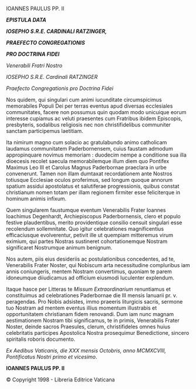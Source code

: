 IOANNES PAULUS PP. II

***EPISTULA DATA***

***IOSEPHO S.R.E. CARDINALI RATZINGER,***

***PRAEFECTO CONGREGATIONIS***

***PRO DOCTRINA FIDEI***

*Venerabili Fratri Nostro*

*IOSEPHO S.R.E. Cardinali RATZINGER*

*Praefecto Congregationis pro Doctrina Fidei*

Nos quidem, qui singulari cum animi iucunditate circumspicimus memorabiles Populi Dei per terras eventus apud diversas ecclesiales communitates, facere non possumus quin quodam modo unicuique eorum interesse cupiamus ac veluti praesentes cum Fratribus ibidem Episcopis, presbyteris, sodalibus religiosis nec non christifidelibus communiter sanctam participemus laetitiam.

Ita nimirum magno cum solacio ac gratulabundo animo catholicam laudamus communitatem Paderbornensem, cuius faustam admodum appropinquare novimus memoriam : duodecim nempe a conditione sua illa dioecesis recolet saecula memorabilemque illum diem quo Pontifex Maximus Leo III et Carolus Magnus Paderbornae praeclara in urbe convenerunt. Tamen non illam dumtaxat recordationem ante Nostros totiusque Ecclesiae oculos proferimus, sed longum quoque annorum spatium assidui apostolatus et salutiferae progressionis, quibus constat christianum nomen totam per illam regionem firmiter esse feliciterque in hominum animis infixum.

Quem singularem faustumque eventum Venerabilis Frater Ioannes Ioachimus Degenhardt, Archiepiscopus Paderbornensis, clero et populo festive plaudentibus, merito providentique consilio censuit singulari esse recolendum sollemnitate. Quo igitur celebrationes magnificentius efficaciusque evolverentur, petivit ille ut quempiam mitteremus virum eximium, qui partes Nostras sustineret cohortationemque Nostram significaret Nostrumque animum benignum.

Nos autem, piis eius desideriis ac postulationibus concedentes, ad te, Venerabilis Frater Noster, qui Nobiscum arta necessitudine compluribus iam annis coniungeris, mentem Nostram convertimus, quoniam te parem idoneumque diiudicamus ad officium eiusmodi luculenter explendum.

Itaque hasce per Litteras te *Missum Extraordinarium* renuntiamus et constituimus ad celebrationes Paderbornae die III mensis Ianuarii pr. v. peragendas. Pro Nobis adsistes, immo praeeris liturgicis sacris, sermone tuo Nostram ad mentem eventus illius momentum illustrabis et opportunitatem christianam fidem renovandi. Dum iam nunc magnam aestimationem Nostram tibi significamus, te in primis, Venerabilis Frater Noster, deinde sacros Praesules, clerum, christifideles omnes huius celebritatis participes Apostolica Nostra prosequimur Benedictione, sincero spiritalis roboris documento.

*Ex Aedibus Vaticanis, die XXX mensis Octobris, anno MCMXCVIII, Pontificatus Nostri primo et vicesimo*.

**IOANNES PAULUS PP. II**

© Copyright 1998 - Libreria Editrice Vaticana